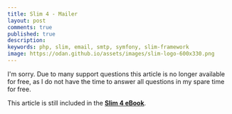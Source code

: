 ```yaml
---
title: Slim 4 - Mailer
layout: post
comments: true
published: true
description: 
keywords: php, slim, email, smtp, symfony, slim-framework
image: https://odan.github.io/assets/images/slim-logo-600x330.png
---
```


I'm sorry. Due to many support questions this article is no longer available for free,
as I do not have the time to answer all questions in my spare time for free.

This article is still included in the **[Slim 4 eBook](https://odan.github.io/donate.html)**.
